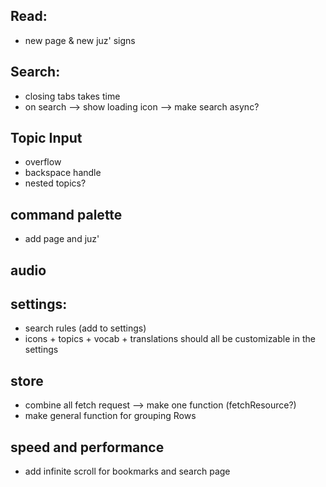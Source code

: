 ## Read:

- new page & new juz' signs

## Search:

- closing tabs takes time
- on search --> show loading icon --> make search async?

## Topic Input

- overflow
- backspace handle
- nested topics?

## command palette

- add page and juz'

## audio

## settings:

- search rules (add to settings)
- icons + topics + vocab + translations should all be customizable in the settings

## store

- combine all fetch request --> make one function (fetchResource?)
- make general function for grouping Rows

## speed and performance

- add infinite scroll for bookmarks and search page
